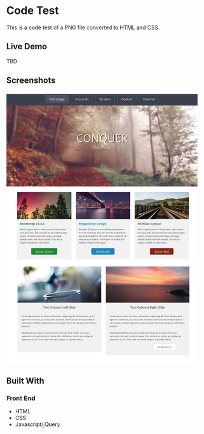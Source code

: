 # Code Test
This is a code test of a PNG file converted to HTML and CSS.

## Live Demo
TBD

## Screenshots
<img src="images/html_test.png"/>

## Built With
### Front End
- HTML
- CSS
- Javascript/jQuery
